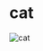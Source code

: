 # cat
![cat](https://user-images.githubusercontent.com/55836689/98055436-05f45080-1e70-11eb-9552-8f0223a17577.jpg)
